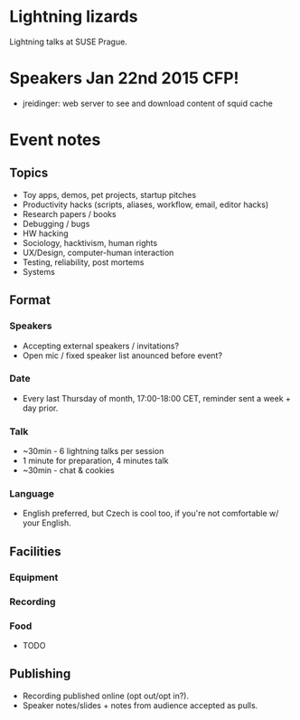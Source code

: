 # Lightning lizards

Lightning talks at SUSE Prague.

# Speakers Jan 22nd 2015 CFP!

 - jreidinger: web server to see and download content of squid cache

# Event notes

## Topics

  - Toy apps, demos, pet projects, startup pitches
  - Productivity hacks (scripts, aliases, workflow, email, editor hacks)
  - Research papers / books
  - Debugging / bugs
  - HW hacking
  - Sociology, hacktivism, human rights
  - UX/Design, computer-human interaction
  - Testing, reliability, post mortems
  - Systems

## Format

### Speakers

  - Accepting external speakers / invitations?
  - Open mic / fixed speaker list anounced before event?

### Date
  - Every last Thursday of month, 17:00-18:00 CET, reminder sent a week + day prior.

### Talk

  - ~30min - 6 lightning talks per session
  - 1 minute for preparation, 4 minutes talk
  - ~30min - chat & cookies

### Language

   - English preferred, but Czech is cool too, if you're not comfortable w/ your English.

## Facilities
  
### Equipment
### Recording
### Food

  - TODO

## Publishing

  - Recording published online (opt out/opt in?).
  - Speaker notes/slides + notes from audience accepted as pulls.
